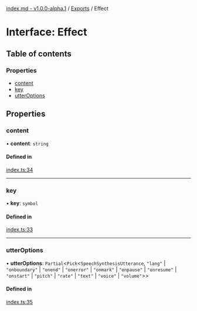 [index.md - v1.0.0-alpha.1](../README.md) / [Exports](../modules.md) / Effect

# Interface: Effect

## Table of contents

### Properties

- [content](Effect.md#content)
- [key](Effect.md#key)
- [utterOptions](Effect.md#utteroptions)

## Properties

### content

• **content**: `string`

#### Defined in

[index.ts:34](https://github.com/saqqdy/use-speak/blob/b812dea/src/index.ts#L34)

---

### key

• **key**: `symbol`

#### Defined in

[index.ts:33](https://github.com/saqqdy/use-speak/blob/b812dea/src/index.ts#L33)

---

### utterOptions

• **utterOptions**: `Partial`<`Pick`<`SpeechSynthesisUtterance`, `"lang"` \| `"onboundary"` \| `"onend"` \| `"onerror"` \| `"onmark"` \| `"onpause"` \| `"onresume"` \| `"onstart"` \| `"pitch"` \| `"rate"` \| `"text"` \| `"voice"` \| `"volume"`\>\>

#### Defined in

[index.ts:35](https://github.com/saqqdy/use-speak/blob/b812dea/src/index.ts#L35)
